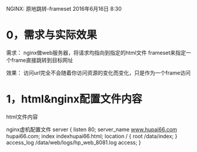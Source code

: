 NGINX: 原地跳转-frameset
2016年6月16日
8:30
 
0，需求与实际效果
=========================================
需求：
nginx做web服务器，将请求均指向到指定的html文件
frameset来指定一个frame直接跳转到目标网址
 
效果：
访问url完全不会随着你访问资源的变化而变化，只是作为一个frame访问 
1，html&nginx配置文件内容
=========================================
html文件内容
<html>
<head>
<meta http-equiv=Content-Type content="text/html;charset=GB2312" />
<title>hupai66.com</title>
</head>
 
<script LANGUAGE="JavaScript"> 
window.status='';
</script>
 
<frameset rows="0,*" framespacing="0" border="0" frameborder="0">
    <frame name="header" scrolling="no" noresize target="main" src="">
    <frame name="main" src="http://www.hupai.info/?intr=20689" scrolling="auto">
    <noframes>
    <body>
        <p></p>
    </body>
    </noframes>
</frameset>
</html> 
nginx虚机配置文件
server {
        listen 80;
        server_name www.hupai66.com hupai66.com;
        index indexhupai66.html;
location / {
            root /data/index;
        }
access_log  /data/web/logs/hp_web_8081.log access;
}
